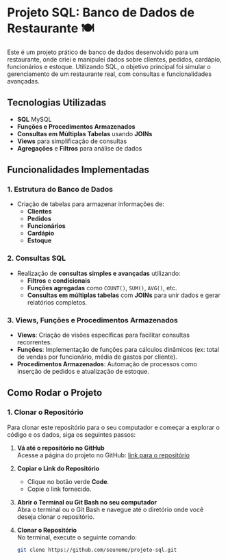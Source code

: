 # Projeto SQL: Banco de Dados de Restaurante 🍽️

Este é um projeto prático de banco de dados desenvolvido para um restaurante, onde criei e manipulei dados sobre clientes, pedidos, cardápio, funcionários e estoque. Utilizando SQL, o objetivo principal foi simular o gerenciamento de um restaurante real, com consultas e funcionalidades avançadas.

## Tecnologias Utilizadas
- **SQL** MySQL
- **Funções e Procedimentos Armazenados**
- **Consultas em Múltiplas Tabelas** usando **JOINs**
- **Views** para simplificação de consultas
- **Agregações** e **Filtros** para análise de dados

## Funcionalidades Implementadas

### 1. **Estrutura do Banco de Dados**
- Criação de tabelas para armazenar informações de:
  - **Clientes**
  - **Pedidos**
  - **Funcionários**
  - **Cardápio**
  - **Estoque**

### 2. **Consultas SQL**
- Realização de **consultas simples e avançadas** utilizando:
  - **Filtros** e **condicionais**
  - **Funções agregadas** como `COUNT()`, `SUM()`, `AVG()`, etc.
  - **Consultas em múltiplas tabelas** com **JOINs** para unir dados e gerar relatórios completos.

### 3. **Views, Funções e Procedimentos Armazenados**
- **Views**: Criação de visões específicas para facilitar consultas recorrentes.
- **Funções**: Implementação de funções para cálculos dinâmicos (ex: total de vendas por funcionário, média de gastos por cliente).
- **Procedimentos Armazenados**: Automação de processos como inserção de pedidos e atualização de estoque.

## Como Rodar o Projeto

### 1. **Clonar o Repositório**
Para clonar este repositório para o seu computador e começar a explorar o código e os dados, siga os seguintes passos:

1. **Vá até o repositório no GitHub**  
   Acesse a página do projeto no GitHub: [link para o repositório](https://github.com/seunome/projeto-sql.git) 

2. **Copiar o Link do Repositório**  
   - Clique no botão verde **Code**.
   - Copie o link fornecido.

3. **Abrir o Terminal ou Git Bash no seu computador**  
   Abra o terminal ou o Git Bash e navegue até o diretório onde você deseja clonar o repositório.

4. **Clonar o Repositório**  
   No terminal, execute o seguinte comando:

   ```bash
   git clone https://github.com/seunome/projeto-sql.git
